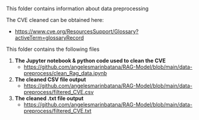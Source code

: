 This folder contains information about data preprocessing

The CVE cleaned can be obtained here:
   * https://www.cve.org/ResourcesSupport/Glossary?activeTerm=glossaryRecord

This folder contains the following files 
  1. **The Jupyter notebook & python code used to clean the CVE**
     - https://github.com/angelesmarinbatana/RAG-Model/blob/main/data-preprocess/clean_Rag_data.ipynb
  3. **The cleaned CSV file output**
     - https://github.com/angelesmarinbatana/RAG-Model/blob/main/data-preprocess/filtered_CVE.csv 
  5. **The cleaned .txt file output**
     - https://github.com/angelesmarinbatana/RAG-Model/blob/main/data-preprocess/filtered_CVE.txt
